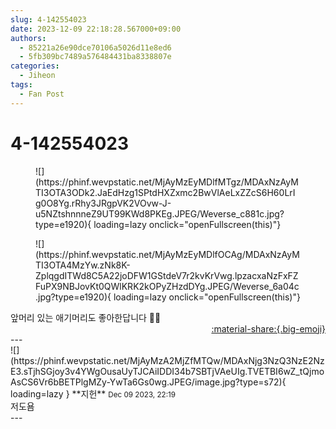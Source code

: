 ```yaml
---
slug: 4-142554023
date: 2023-12-09 22:18:28.567000+09:00
authors:
  - 85221a26e90dce70106a5026d11e8ed6
  - 5fb309bc7489a576484431ba8338807e
categories:
  - Jiheon
tags:
  - Fan Post
---
```


# 4-142554023

<div class="post-container" markdown="1">
<div class="content-container md-sidebar__scrollwrap" markdown="1">


<figure markdown="1">
![](https://phinf.wevpstatic.net/MjAyMzEyMDlfMTgz/MDAxNzAyMTI3OTA3ODk2.JaEdHzg1SPtdHXZxmc2BwVlAeLxZZcS6H60LrIg0O8Yg.rRhy3JRgpVK2VOvw-J-u5NZtshnnneZ9UT99KWd8PKEg.JPEG/Weverse_c881c.jpg?type=e1920){ loading=lazy onclick="openFullscreen(this)"}
</figure>

<figure markdown="1">
![](https://phinf.wevpstatic.net/MjAyMzEyMDlfOCAg/MDAxNzAyMTI3OTA4MzYw.zNk8K-ZplqgdITWd8C5A22joDFW1GStdeV7r2kvKrVwg.lpzacxaNzFxFZFuPX9NBJovKt0QWlKRK2kOPyZHzdDYg.JPEG/Weverse_6a04c.jpg?type=e1920){ loading=lazy onclick="openFullscreen(this)"}
</figure>
앞머리 있는 애기머리도 좋아한답니다 🙋‍♀️

</div>
</div>

<div style="text-align: right;" markdown="1">
<a href="https://weverse.io/fromis9/fanpost/4-142554023" style="text-align: right;">:material-share:{.big-emoji}</a>
</div>
---

<div class="comments-container md-sidebar__scrollwrap" markdown="1">
<div class="comment" markdown="1">
<div class='id-container' markdown="1">
![](https://phinf.wevpstatic.net/MjAyMzA2MjZfMTQw/MDAxNjg3NzQ3NzE2NzE3.sTjhSGjoy3v4YWgOusaUyTJCAiIDDI34b7SBTjVAeUIg.TVETBI6wZ_tQjmoAsCS6Vr6bBETPlgMZy-YwTa6Gs0wg.JPEG/image.jpg?type=s72){ loading=lazy }
**<span class="artist">지헌</span>** <small>Dec 09 2023, 22:19</small><br>
</div>
<div class='comment-body' markdown="1">
저도욤
</div>
</div>
</div>
---
